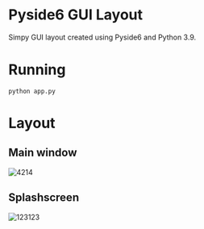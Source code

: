 # Pyside6 GUI Layout

Simpy GUI layout created using Pyside6 and Python 3.9.

# Running 
```console
python app.py
```

# Layout

## Main window

![4214](https://user-images.githubusercontent.com/77121786/127873487-b533f8ef-d08d-4fd7-995e-8a2f0cbb25f4.PNG)


## Splashscreen

![123123](https://user-images.githubusercontent.com/77121786/127873506-f298dcdc-9e4e-467a-82d1-0e219c0a0d4a.PNG)


